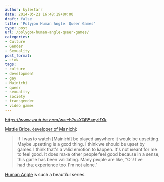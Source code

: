 ```yaml
---
author: kylestarr
date: 2014-05-21 16:48:19+00:00
draft: false
title: 'Polygon Human Angle: Queer Games'
type: post
url: /polygon-human-angle-queer-games/
categories:
- Culture
- Gender
- Sexuality
post_format:
- Link
tags:
- culture
- development
- gay
- Mainichi
- queer
- sexuality
- society
- transgender
- video games
---
```


https://www.youtube.com/watch?v=XQB5snyJfXk

[Mattie Brice, developer of Mainichi](https://www.youtube.com/watch?v=XQB5snyJfXk):


<blockquote>If I was to watch [Mainichi] be played anywhere it would be upsetting. Maybe upsetting is a good thing. I think we should be upset by games. I think that's a valid emotion to happen. It's not meant for me to feel good. It does make other people feel good because in a sense, this game has been validating. Many people are like, "Oh! I've had that experience too. I'm not alone."</blockquote>


[Human Angle](https://www.youtube.com/playlist?list=PLaDrN74SfdT4g6hX3DEbKLBD-JO5Qyz0O) is such a beautiful series.
